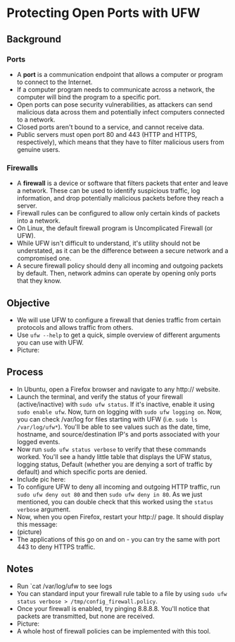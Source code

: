 # **Protecting Open Ports with UFW** 

## **Background**

### **Ports**
- A **port** is a communication endpoint that allows a computer or program to connect to the Internet.
- If a computer program needs to communicate across a network, the computer will bind the program to a specific port.
- Open ports can pose security vulnerabilities, as attackers can send malicious data across them and potentially infect computers connected to a network.
- Closed ports aren't bound to a service, and cannot receive data.
- Public servers must open port 80 and 443 (HTTP and HTTPS, respectively), which means that they have to filter malicious users from genuine users.

### **Firewalls**
- A **firewall** is a device or software that filters packets that enter and leave a network. These can be used to identify suspicious traffic, log information, and drop potentially malicious packets before they reach a server.
- Firewall rules can be configured to allow only certain kinds of packets into a network.
- On Linux, the default firewall program is Uncomplicated Firewall (or UFW).
- While UFW isn't difficult to understand, it's utility should not be understated, as it can be the difference between a secure network and a compromised one.
- A secure firewall policy should deny all incoming and outgoing packets by default. Then, network admins can operate by opening only ports that they know. 

## **Objective**
- We will use UFW to configure a firewall that denies traffic from certain protocols and allows traffic from others.
- Use `ufw --help` to get a quick, simple overview of different arguments you can use with UFW.
- Picture:

## **Process**
- In Ubuntu, open a Firefox browser and navigate to any http:// website.
- Launch the terminal, and verify the status of your firewall (active/inactive) with `sudo ufw status`. If it's inactive, enable it using `sudo enable ufw`. Now, turn on logging with `sudo ufw logging on`. Now, you can check /var/log for files starting with UFW (i.e. `sudo ls /var/log/ufw*`). You'll be able to see values such as the date, time, hostname, and source/destination IP's and ports associated with your logged events.
- Now run `sudo ufw status verbose` to verify that these commands worked. You'll see a handy little table that displays the UFW status, logging status, Default (whether you are denying a sort of traffic by default) and which specific ports are denied.
- Include pic here:
- To configure UFW to deny all incoming and outgoing HTTP traffic, run `sudo ufw deny out 80` and then `sudo ufw deny in 80`. As we just mentioned, you can double check that this worked using the `status verbose` argument.
- Now, when you open Firefox, restart your http:// page. It should display this message:
- (picture)
- The applications of this go on and on - you can try the same with port 443 to deny HTTPS traffic.

## **Notes**
- Run `cat /var/log/ufw to see logs
- You can standard input your firewall rule table to a file by using `sudo ufw status verbose > /tmp/config_firewall.policy`.
- Once your firewall is enabled, try pinging 8.8.8.8. You'll notice that packets are transmitted, but none are received.
- Picture:
- A whole host of firewall policies can be implemented with this tool.

